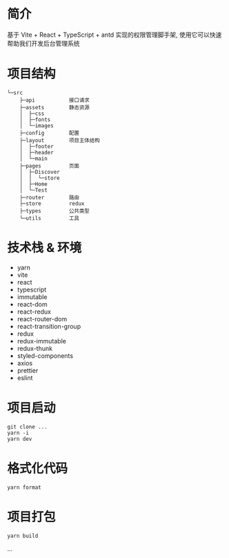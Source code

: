 # 简介

基于 Vite + React + TypeScript + antd 实现的权限管理脚手架,
使用它可以快速帮助我们开发后台管理系统

# 项目结构

```textmate
└─src
    ├─api           接口请求
    ├─assets        静态资源
    │  ├─css
    │  ├─fonts
    │  └─images
    ├─config        配置
    ├─layout        项目主体结构
    │  ├─footer
    │  ├─header
    │  └─main
    ├─pages         页面
    │  ├─Discover
    │  │  └─store
    │  ├─Home
    │  └─Test
    ├─router        路由
    ├─store         redux
    ├─types         公共类型
    └─utils         工具
```

# 技术栈 & 环境

- yarn
- vite
- react
- typescript
- immutable
- react-dom
- react-redux
- react-router-dom
- react-transition-group
- redux
- redux-immutable
- redux-thunk
- styled-components
- axios
- prettier
- eslint

# 项目启动

```shell
git clone ...
yarn -i
yarn dev
```

# 格式化代码

```shell
yarn format
```

# 项目打包

```shell
yarn build
```

...
